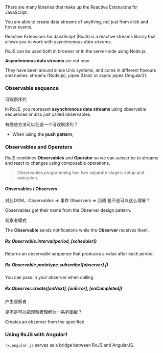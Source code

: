 There are many libraries that make up the Reactive Extensions for JavaScript.

You are able to create data streams of anything, not just from click and hover events.

Reactive Extensions for JavaScript (RxJS) is a reactive streams library that allows you to work with *asynchronous data streams*. 

RxJS can be used both in browser or in the server-side using Node.js.

**Asynchronous data streams** are not new.

They have been around since Unix systems, and come in different flavours and names: streams (Node.js), pipes (Unix) or async pipes (Angular2).

### Observable sequence

可观察序列

In RxJS, you represent **asynchronous data streams** using observable sequences or also just called observables.

有哪些方法可以创造一个可观察序列？

- When using the **push pattern**, 

### Observables and Operators

RxJS combines **Observables** and **Operator** so we can subscribe to streams and react to changes using composable operations.

> Observables programming has two separate stages: setup and execution.

#### Observables / Observers

对比DOM，Observables => 事件  Observers => 回调 是不是可以这么理解？

Observables get their name from the Observer design pattern.

观察者模式

The **Observable** sends notifications while the **Observer** receives them.

##### Rx.Observable.interval(period, [scheduler])

Returns an observable sequence that produces a value after each period.

##### Rx.Observable.prototype.subscribe([observer] |)

You can pass in your observer when calling 

##### Rx.Observer.create([onNext], [onError], [onCompleted])

产生观察者

是不是可以把观察者理解为一系列函数？

Creates an observer from the specified 

### Using RxJS with Angular1

`rx.angular.js` serves as a bridge between RxJS and AngularJS.


